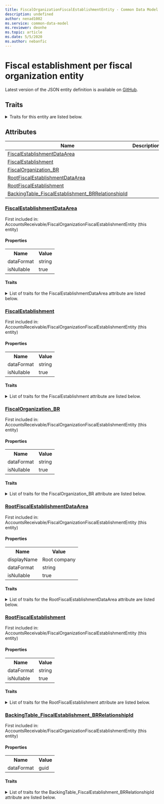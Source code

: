 ```yaml
---
title: FiscalOrganizationFiscalEstablishmentEntity - Common Data Model | Microsoft Docs
description: undefined
author: nenad1002
ms.service: common-data-model
ms.reviewer: deonhe
ms.topic: article
ms.date: 5/5/2020
ms.author: nebanfic
---
```


# Fiscal establishment per fiscal organization entity

  
 Latest version of the JSON entity definition is available on <a href="https://github.com/Microsoft/CDM/tree/master/schemaDocuments/core/operationsCommon/Entities/Finance/AccountsReceivable/FiscalOrganizationFiscalEstablishmentEntity.cdm.json" target="_blank">GitHub</a>.  

## Traits

<details>
<summary>Traits for this entity are listed below.  
</summary>

**is.CDM.entityVersion**  
  <table><tr><th>Parameter</th><th>Value</th><th>Data type</th><th>Explanation</th></tr><tr><td>versionNumber</td><td>"1.0.0"</td><td>string</td><td>semantic version number of the entity</td></tr></table>

**is.application.releaseVersion**  
  <table><tr><th>Parameter</th><th>Value</th><th>Data type</th><th>Explanation</th></tr><tr><td>releaseVersion</td><td>"10.0.13.0"</td><td>string</td><td>semantic version number of the application introducing this entity</td></tr></table>

**is.localized.displayedAs**  
  Holds the list of language specific display text for an object.  <table><tr><th>Parameter</th><th>Value</th><th>Data type</th><th>Explanation</th></tr><tr><td>localizedDisplayText</td><td><table><tr><th>languageTag</th><th>displayText</th></tr><tr><td>en</td><td>Fiscal establishment per fiscal organization entity</td></tr></table></td><td>entity</td><td>a reference to the constant entity holding the list of localized text</td></tr></table>

</details>

## Attributes

|Name|Description|First Included in Instance|
|---|---|---|
|[FiscalEstablishmentDataArea](#FiscalEstablishmentDataArea)||<a href="FiscalOrganizationFiscalEstablishmentEntity.md" target="_blank">AccountsReceivable/FiscalOrganizationFiscalEstablishmentEntity</a>|
|[FiscalEstablishment](#FiscalEstablishment)||<a href="FiscalOrganizationFiscalEstablishmentEntity.md" target="_blank">AccountsReceivable/FiscalOrganizationFiscalEstablishmentEntity</a>|
|[FiscalOrganization_BR](#FiscalOrganization_BR)||<a href="FiscalOrganizationFiscalEstablishmentEntity.md" target="_blank">AccountsReceivable/FiscalOrganizationFiscalEstablishmentEntity</a>|
|[RootFiscalEstablishmentDataArea](#RootFiscalEstablishmentDataArea)||<a href="FiscalOrganizationFiscalEstablishmentEntity.md" target="_blank">AccountsReceivable/FiscalOrganizationFiscalEstablishmentEntity</a>|
|[RootFiscalEstablishment](#RootFiscalEstablishment)||<a href="FiscalOrganizationFiscalEstablishmentEntity.md" target="_blank">AccountsReceivable/FiscalOrganizationFiscalEstablishmentEntity</a>|
|[BackingTable_FiscalEstablishment_BRRelationshipId](#BackingTable_FiscalEstablishment_BRRelationshipId)||<a href="FiscalOrganizationFiscalEstablishmentEntity.md" target="_blank">AccountsReceivable/FiscalOrganizationFiscalEstablishmentEntity</a>|

### <a href=#FiscalEstablishmentDataArea name="FiscalEstablishmentDataArea">FiscalEstablishmentDataArea</a>

First included in: AccountsReceivable/FiscalOrganizationFiscalEstablishmentEntity (this entity)  

#### Properties

<table><tr><th>Name</th><th>Value</th></tr><tr><td>dataFormat</td><td>string</td></tr><tr><td>isNullable</td><td>true</td></tr></table>

#### Traits

<details>
<summary>List of traits for the FiscalEstablishmentDataArea attribute are listed below.</summary>

**is.dataFormat.character**  
**is.dataFormat.big**  
**is.dataFormat.array**  
**is.nullable**  
The attribute value may be set to NULL.  

**is.dataFormat.character**  
**is.dataFormat.array**  
</details>

### <a href=#FiscalEstablishment name="FiscalEstablishment">FiscalEstablishment</a>

First included in: AccountsReceivable/FiscalOrganizationFiscalEstablishmentEntity (this entity)  

#### Properties

<table><tr><th>Name</th><th>Value</th></tr><tr><td>dataFormat</td><td>string</td></tr><tr><td>isNullable</td><td>true</td></tr></table>

#### Traits

<details>
<summary>List of traits for the FiscalEstablishment attribute are listed below.</summary>

**is.dataFormat.character**  
**is.dataFormat.big**  
**is.dataFormat.array**  
**is.nullable**  
The attribute value may be set to NULL.  

**is.dataFormat.character**  
**is.dataFormat.array**  
</details>

### <a href=#FiscalOrganization_BR name="FiscalOrganization_BR">FiscalOrganization_BR</a>

First included in: AccountsReceivable/FiscalOrganizationFiscalEstablishmentEntity (this entity)  

#### Properties

<table><tr><th>Name</th><th>Value</th></tr><tr><td>dataFormat</td><td>string</td></tr><tr><td>isNullable</td><td>true</td></tr></table>

#### Traits

<details>
<summary>List of traits for the FiscalOrganization_BR attribute are listed below.</summary>

**is.dataFormat.character**  
**is.dataFormat.big**  
**is.dataFormat.array**  
**is.nullable**  
The attribute value may be set to NULL.  

**is.dataFormat.character**  
**is.dataFormat.array**  
</details>

### <a href=#RootFiscalEstablishmentDataArea name="RootFiscalEstablishmentDataArea">RootFiscalEstablishmentDataArea</a>

First included in: AccountsReceivable/FiscalOrganizationFiscalEstablishmentEntity (this entity)  

#### Properties

<table><tr><th>Name</th><th>Value</th></tr><tr><td>displayName</td><td>Root company</td></tr><tr><td>dataFormat</td><td>string</td></tr><tr><td>isNullable</td><td>true</td></tr></table>

#### Traits

<details>
<summary>List of traits for the RootFiscalEstablishmentDataArea attribute are listed below.</summary>

**is.dataFormat.character**  
**is.dataFormat.big**  
**is.dataFormat.array**  
**is.nullable**  
The attribute value may be set to NULL.  

**is.localized.displayedAs**  
Holds the list of language specific display text for an object.  <table><tr><th>Parameter</th><th>Value</th><th>Data type</th><th>Explanation</th></tr><tr><td>localizedDisplayText</td><td><table><tr><th>languageTag</th><th>displayText</th></tr><tr><td>en</td><td>Root company</td></tr></table></td><td>entity</td><td>a reference to the constant entity holding the list of localized text</td></tr></table>

**is.dataFormat.character**  
**is.dataFormat.array**  
</details>

### <a href=#RootFiscalEstablishment name="RootFiscalEstablishment">RootFiscalEstablishment</a>

First included in: AccountsReceivable/FiscalOrganizationFiscalEstablishmentEntity (this entity)  

#### Properties

<table><tr><th>Name</th><th>Value</th></tr><tr><td>dataFormat</td><td>string</td></tr><tr><td>isNullable</td><td>true</td></tr></table>

#### Traits

<details>
<summary>List of traits for the RootFiscalEstablishment attribute are listed below.</summary>

**is.dataFormat.character**  
**is.dataFormat.big**  
**is.dataFormat.array**  
**is.nullable**  
The attribute value may be set to NULL.  

**is.dataFormat.character**  
**is.dataFormat.array**  
</details>

### <a href=#BackingTable_FiscalEstablishment_BRRelationshipId name="BackingTable_FiscalEstablishment_BRRelationshipId">BackingTable_FiscalEstablishment_BRRelationshipId</a>

First included in: AccountsReceivable/FiscalOrganizationFiscalEstablishmentEntity (this entity)  

#### Properties

<table><tr><th>Name</th><th>Value</th></tr><tr><td>dataFormat</td><td>guid</td></tr></table>

#### Traits

<details>
<summary>List of traits for the BackingTable_FiscalEstablishment_BRRelationshipId attribute are listed below.</summary>

**is.dataFormat.character**  
**is.dataFormat.big**  
**is.dataFormat.array**  
**is.dataFormat.guid**  
**means.identity.entityId**  
**is.linkedEntity.identifier**  
Marks the attribute(s) that hold foreign key references to a linked (used as an attribute) entity. This attribute is added to the resolved entity to enumerate the referenced entities.  <table><tr><th>Parameter</th><th>Value</th><th>Data type</th><th>Explanation</th></tr><tr><td>entityReferences</td><td><table><tr><th>entityReference</th><th>attributeReference</th></tr><tr><td><a href="../../../Tables/Finance/FiscalBooksBrazil/Main/FiscalEstablishment_BR.md" target="_blank">/core/operationsCommon/Tables/Finance/FiscalBooksBrazil/Main/FiscalEstablishment_BR.cdm.json/FiscalEstablishment_BR</a></td><td><a href="../../../Tables/Finance/FiscalBooksBrazil/Main/FiscalEstablishment_BR.md#RecId" target="_blank">RecId</a></td></tr></table></td><td>entity</td><td>a reference to the constant entity holding the list of entity references</td></tr></table>

**is.dataFormat.guid**  
**is.dataFormat.character**  
**is.dataFormat.array**  
</details>

